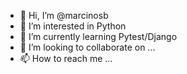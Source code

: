 - 👋 Hi, I’m @marcinosb
- 👀 I’m interested in Python
- 🌱 I’m currently learning Pytest/Django
- 💞️ I’m looking to collaborate on ...
- 📫 How to reach me ...

<!---
marcinosb/marcinosb is a ✨ special ✨ repository because its `README.md` (this file) appears on your GitHub profile.
You can click the Preview link to take a look at your changes.
--->
